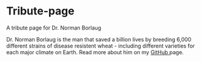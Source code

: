 # Tribute-page
A tribute page for Dr. Norman Borlaug

Dr. Norman Borlaug is the man that saved a billion lives by breeding 6,000 different strains of disease resistent wheat - including different varieties for each major climate on Earth.
Read more about him on my <a href="https://moerayo.github.io/tribute-page/Tribute page of Dr. Norman Borlaug/index.html"> GitHub </a> page.
